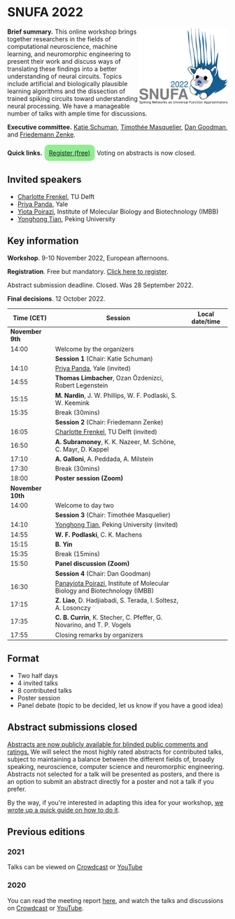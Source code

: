 # SNUFA 2022

<img align="right" width="300" style="max-width: 40%" src="/images/snufa2022_logo.png">

**Brief summary.** This online workshop brings together researchers in the fields of computational neuroscience, machine learning, and neuromorphic engineering to present their work and discuss ways of translating these findings into a better understanding of neural circuits. Topics include artificial and biologically plausible learning algorithms and the dissection of trained spiking circuits toward understanding neural processing. We have a manageable number of talks with ample time for discussions.

**Executive committee.** [Katie Schuman](https://catherineschuman.com/), [Timothée Masquelier](https://cerco.cnrs.fr/pagesp/tim/), [Dan Goodman](https://neural-reckoning.org), and [Friedemann Zenke](https://zenkelab.org/).

**Quick links.** <span style="background: lightgreen; border-radius: 10px; padding: 10px; display: inline-block; margin: 1px;"><a href="https://www.eventbrite.co.uk/e/snufa-workshop-2022-tickets-387490864607">Register (free)</a></span> Voting on abstracts is now closed. 


## Invited speakers

* [Charlotte Frenkel](https://chfrenkel.github.io/), TU Delft
* [Priya Panda](https://intelligentcomputinglab.yale.edu/), Yale
* [Yiota Poirazi](http://dendrites.gr/), Institute of Molecular Biology and Biotechnology (IMBB)
* [Yonghong Tian](https://www.pkuml.org/), Peking University


## Key information

**Workshop**. 9-10 November 2022, European afternoons.

**Registration**. Free but mandatory. [Click here to register](https://www.eventbrite.co.uk/e/snufa-workshop-2022-tickets-387490864607).

Abstract submission deadline. Closed. Was 28 September 2022.

**Final decisions**. 12 October 2022.



<script language="javascript">
	function LT(d, t) {
		var date = new Date(d+' 2022 '+t+' UTC+1');
		document.write(date.toString());
	}
</script>

| Time (CET) | Session | Local date/time 
|------------|---------|-----------------
|**November 9th** |  |  
| 14:00 | Welcome by the organizers | <script language="javascript">LT('2 Nov', '14:00')</script> 
|     | **Session 1** (Chair: Katie Schuman) |  
| 14:10 | [Priya Panda](https://intelligentcomputinglab.yale.edu/), Yale (invited)| <script language="javascript">LT('2 Nov', '14:10')</script> 
| 14:55 | **Thomas Limbacher**, Ozan Özdenizci, Robert Legenstein <br/> | <script language="javascript">LT('2 Nov', '14:55')</script> 
| 15:15 | **M. Nardin**, J. W. Phillips, W. F. Podlaski, S. W. Keemink <br/> | <script language="javascript">LT('2 Nov', '15:15')</script> 
| 15:35 | Break (30mins) | 
|       | **Session 2** (Chair: Friedemann Zenke) |  
| 16:05 | [Charlotte Frenkel](https://chfrenkel.github.io/), TU Delft (invited) |  <script language="javascript">LT('2 Nov', '16:05')</script>
| 16:50 | **A. Subramoney**, K. K. Nazeer, M. Schöne, C. Mayr, D. Kappel | <script language="javascript">LT('2 Nov', '16:50')</script> 
| 17:10 | **A. Galloni**, A. Peddada, A. Milstein | <script language="javascript">LT('2 Nov', '17:10')</script>
| 17:30 | Break (30mins) | <script language="javascript">LT('2 Nov', '17:30')</script>
| 18:00 | **Poster session (Zoom)** |  <script language="javascript">LT('2 Nov', '18:00')</script>
| **November 10th** | | 
| 14:00 | Welcome to day two | <script language="javascript">LT('3 Nov', '14:00')</script> 
|       | **Session 3** (Chair: Timothée Masquelier) | 
| 14:10 |  [Yonghong Tian](https://www.pkuml.org/), Peking University (invited) | <script language="javascript">LT('3 Nov', '14:10')</script>
| 14:55 | **W. F. Podlaski**, C. K. Machens | <script language="javascript">LT('3 Nov', '14:55')</script>
| 15:15 | **B. Yin** | <script language="javascript">LT('3 Nov', '15:15')</script>
| 15:35 | Break (15mins) | <script language="javascript">LT('3 Nov', '15:35')</script>
| 15:50 | **Panel discussion (Zoom)** | <script language="javascript">LT('3 Nov', '15:50')</script>
|       | **Session 4** (Chair: Dan Goodman) | 
| 16:30 | [Panayiota Poirazi](http://dendrites.gr/), Institute of Molecular Biology and Biotechnology (IMBB) | <script language="javascript">LT('3 Nov', '16:30')</script>
| 17:15 | **Z. Liao**, D. Hadjiabadi, S. Terada, I. Soltesz, A. Losonczy  | <script language="javascript">LT('3 Nov', '17:15')</script>
| 17:35 | **C. B. Currin**, K. Stecher, C. Pfeffer, G. Novarino, and T. P. Vogels | <script language="javascript">LT('3 Nov', '17:35')</script>
| 17:55 | Closing remarks by organizers | <script language="javascript">LT('3 Nov', '17:55')</script>



## Format

* Two half days
* 4 invited talks
* 8 contributed talks
* Poster session
* Panel debate (topic to be decided, let us know if you have a good idea)

## Abstract submissions closed

[Abstracts are now publicly available for blinded public comments and ratings.](https://imperial.eu.qualtrics.com/jfe/form/SV_0pvzikmEV0MJe0C) We will select the most highly rated abstracts for contributed talks, subject to maintaining a balance between the different fields of, broadly speaking, neuroscience, computer science and neuromorphic engineering. Abstracts not selected for a talk will be presented as posters, and there is an option to submit an abstract directly for a poster and not a talk if you prefer.

By the way, if you're interested in adapting this idea for your workshop, [we wrote up a quick guide on how to do it](https://github.com/neural-reckoning/misc-guides/blob/main/workshop-abstract-voting-with-qualtrics-and-office.md).

## Previous editions

### 2021

Talks can be viewed on [Crowdcast](https://www.crowdcast.io/e/snufa-2021) or [YouTube](https://www.youtube.com/playlist?list=PL09WqqDbQWHEqm1_3a620tKUKnC6FgBrG)

### 2020

You can read the meeting report [here](https://www.sciencedirect.com/science/article/abs/pii/S089662732100009X), and watch the talks and discussions on [Crowdcast](/2020) or [YouTube](https://www.youtube.com/playlist?list=PL09WqqDbQWHFvM9DFYkM_GfnrVnIdLRhy).
